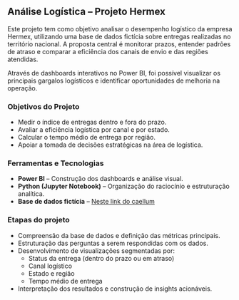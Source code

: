 ## Análise Logística – Projeto Hermex

Este projeto tem como objetivo analisar o desempenho logístico da empresa Hermex, utilizando uma base de dados fictícia sobre entregas realizadas no território nacional. A proposta central é monitorar prazos, entender padrões de atraso e comparar a eficiência dos canais de envio e das regiões atendidas.

Através de dashboards interativos no Power BI, foi possível visualizar os principais gargalos logísticos e identificar oportunidades de melhoria na operação.


### Objetivos do Projeto
- Medir o índice de entregas dentro e fora do prazo.
- Avaliar a eficiência logística por canal e por estado.
- Calcular o tempo médio de entrega por região.
- Apoiar a tomada de decisões estratégicas na área de logística.


### Ferramentas e Tecnologias
- **Power BI** – Construção dos dashboards e análise visual.
- **Python (Jupyter Notebook)** – Organização do raciocínio e estruturação analítica.
- **Base de dados fictícia** – [Neste link do caellum](https://caelum-online-public.s3.amazonaws.com/2791-looker-studio-visualizacao-dados/base-de-dados-Hermex.xlsx)


### Etapas do projeto
- Compreensão da base de dados e definição das métricas principais.
- Estruturação das perguntas a serem respondidas com os dados.
- Desenvolvimento de visualizações segmentadas por:
  - Status da entrega (dentro do prazo ou em atraso)
  - Canal logístico
  - Estado e região
  - Tempo médio de entrega
- Interpretação dos resultados e construção de insights acionáveis.
